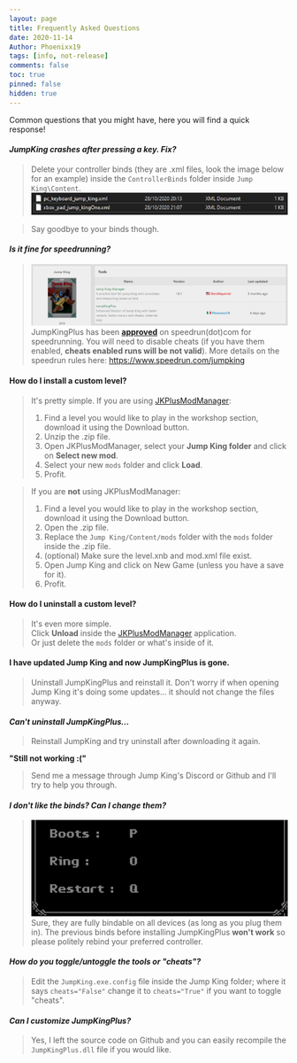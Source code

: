 ```yaml
---
layout: page
title: Frequently Asked Questions
date: 2020-11-14
Author: Phoenixx19
tags: [info, not-release]
comments: false
toc: true
pinned: false
hidden: true
---
```


Common questions that you might have, here you will find a quick response! <!-- more -->

#### _JumpKing crashes after pressing a key. Fix?_
> Delete your controller binds (they are .xml files, look the image below for an example) inside the `ControllerBinds` folder inside `Jump King\Content`.
![binds](https://raw.githubusercontent.com/Phoenixx19/JumpKingPlus/www/images/files.png)

> Say goodbye to your binds though.

#### _Is it fine for speedrunning?_
> ![tools](https://raw.githubusercontent.com/Phoenixx19/JumpKingPlus/www/images/tools.png)
JumpKingPlus has been [**approved**](https://phoenixx19.github.io/JumpKingPlus/speedrun) on speedrun(dot)com for speedrunning. You will need to disable cheats (if you have them enabled, **cheats enabled runs will be not valid**). More details on the speedrun rules here: https://www.speedrun.com/jumpking

#### How do I install a custom level?
>It's pretty simple. If you are using [JKPlusModManager](https://github.com/Phoenixx19/JumpKingPlus/releases/download/v1.2.0/JKPlusModManager-v0.1.0.exe):
> 1. Find a level you would like to play in the workshop section, download it using the Download button.
> 2. Unzip the .zip file.
> 3. Open JKPlusModManager, select your **Jump King folder** and click on **Select new mod**.
> 4. Select your new `mods` folder and click **Load**.
> 5. Profit.

> If you are **not** using JKPlusModManager:
> 1. Find a level you would like to play in the workshop section, download it using the Download button.
> 2. Open the .zip file.
> 3. Replace the `Jump King/Content/mods` folder with the `mods` folder inside the .zip file.
> 4. (optional) Make sure the level.xnb and mod.xml file exist.
> 5. Open Jump King and click on New Game (unless you have a save for it).
> 6. Profit.

#### How do I uninstall a custom level?
>It's even more simple.<br>Click **Unload** inside the [JKPlusModManager](https://github.com/Phoenixx19/JumpKingPlus/releases/download/v1.2.0/JKPlusModManager-v0.1.0.exe) application.<br>Or just delete the `mods` folder or what's inside of it.

#### I have updated Jump King and now JumpKingPlus is gone.
>Uninstall JumpKingPlus and reinstall it. Don't worry if when opening Jump King it's doing some updates... it should not change the files anyway.

#### _Can't uninstall JumpKingPlus..._
>Reinstall JumpKing and try uninstall after downloading it again.

__"Still not working :("__
>Send me a message through Jump King's Discord or Github and I'll try to help you through.

#### _I don't like the binds? Can I change them?_
>![Bind](https://raw.githubusercontent.com/Phoenixx19/JumpKingPlus/www/images/bind.png)
Sure, they are fully bindable on all devices (as long as you plug them in).
The previous binds before installing JumpKingPlus **won't work** so please politely rebind your preferred controller.

#### _How do you toggle/untoggle the tools or "cheats"?_
>Edit the `JumpKing.exe.config` file inside the Jump King folder; where it says `cheats="False"` change it to `cheats="True"` if you want to toggle "cheats".

#### _Can I customize JumpKingPlus?_
>Yes, I left the source code on Github and you can easily recompile the `JumpKingPlus.dll` file if you would like.